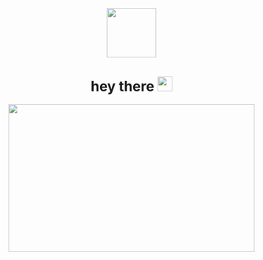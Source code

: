 <div id="header" align="center">
  <img src="https://media.giphy.com/media/M9gbBd9nbDrOTu1Mqx/giphy.gif" width="100"/>

 <h1> 
  hey there
  <img src="https://media.giphy.com/media/hvRJCLFzcasrR4ia7z/giphy.gif" width="30px"/>
</h1>

</div>

<div align="center">
  <img src="https://media.giphy.com/media/2IudUHdI075HL02Pkk/giphy.gif" width="500" height="300"/>
</div>

<!---
ultimateownsz/ultimateownsz is a ✨ special ✨ repository because its `README.md` (this file) appears on your GitHub profile.
You can click the Preview link to take a look at your changes.
--->
